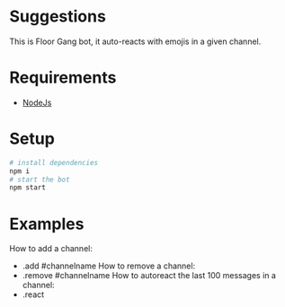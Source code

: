 # Suggestions
This is Floor Gang bot, it auto-reacts with emojis in a given channel.

# Requirements
 * [NodeJs](https://nodejs.org/)

# Setup
```sh
# install dependencies
npm i
# start the bot
npm start
```

# Examples
How to add a channel:
- .add #channelname
How to remove a channel:
- .remove #channelname
How to autoreact the last 100 messages in a channel:
- .react 
